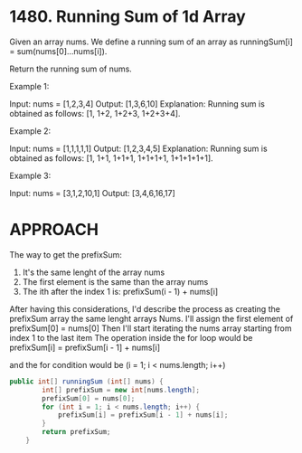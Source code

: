 # 1480. Running Sum of 1d Array

Given an array nums. We define a running sum of an array as runningSum[i] = sum(nums[0]…nums[i]).

Return the running sum of nums.

 

Example 1:

Input: nums = [1,2,3,4]
Output: [1,3,6,10]
Explanation: Running sum is obtained as follows: [1, 1+2, 1+2+3, 1+2+3+4].

Example 2:

Input: nums = [1,1,1,1,1]
Output: [1,2,3,4,5]
Explanation: Running sum is obtained as follows: [1, 1+1, 1+1+1, 1+1+1+1, 1+1+1+1+1].

Example 3:

Input: nums = [3,1,2,10,1]
Output: [3,4,6,16,17]

# APPROACH

The way to get the prefixSum:
1. It's the same lenght of the array nums
2. The first element is the same than the array nums 
3. The ith after the index 1 is: prefixSum(i - 1) + nums[i]

After having this considerations, I'd describe the process as creating the prefixSum array the same lenght arrays Nums.
I'll assign the first element of prefixSum[0] = nums[0]
Then I'll start iterating the nums array starting from index 1 to the last item
The operation inside the for loop would be
prefixSum[i] = prefixSum[i - 1] + nums[i]

and the for condition would be (i = 1; i < nums.length; i++)

```java
public int[] runningSum (int[] nums) {
        int[] prefixSum = new int[nums.length];
        prefixSum[0] = nums[0];
        for (int i = 1; i < nums.length; i++) {
            prefixSum[i] = prefixSum[i - 1] + nums[i];
        }
        return prefixSum;
    }
```